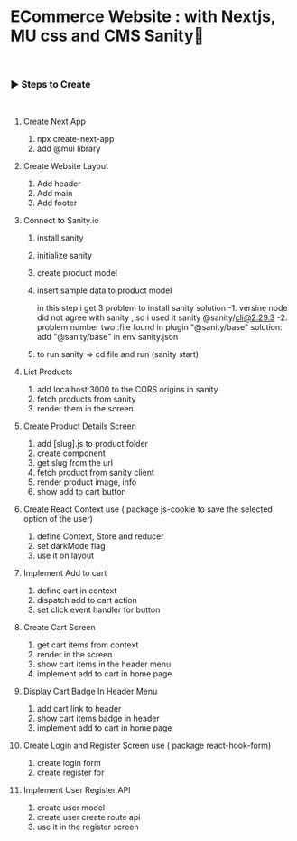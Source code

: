 # ECommerce Website : with Nextjs, MU css and CMS Sanity🌟

<br />

<h3 align="left">▶ Steps to Create</h3><br />

1. Create Next App

   1. npx create-next-app
   2. add @mui library

2. Create Website Layout

   1. Add header
   2. Add main
   3. Add footer

3. Connect to Sanity.io

   1. install sanity
   2. initialize sanity
   3. create product model
   4. insert sample data to product model

      in this step i get 3 problem to install sanity solution
      -1. versine node did not agree with sanity , so i used it sanity @sanity/cli@2.29.3
      -2. problem number two :file found in plugin "@sanity/base" solution: add "@sanity/base" in env sanity.json

   5. to run sanity => cd file and run (sanity start)

4. List Products

   1. add localhost:3000 to the CORS origins in sanity
   2. fetch products from sanity
   3. render them in the screen

5. Create Product Details Screen

   1. add [slug].js to product folder
   2. create component
   3. get slug from the url
   4. fetch product from sanity client
   5. render product image, info
   6. show add to cart button

6. Create React Context use ( package js-cookie to save the selected option of the user)

   1. define Context, Store and reducer
   2. set darkMode flag
   3. use it on layout

7. Implement Add to cart

   1. define cart in context
   2. dispatch add to cart action
   3. set click event handler for button

8. Create Cart Screen

   1. get cart items from context
   2. render in the screen
   3. show cart items in the header menu
   4. implement add to cart in home page

9. Display Cart Badge In Header Menu

   1. add cart link to header
   2. show cart items badge in header
   3. implement add to cart in home page

10. Create Login and Register Screen use ( package react-hook-form)

    1. create login form
    2. create register for

11. Implement User Register API

    1. create user model
    2. create user create route api
    3. use it in the register screen
